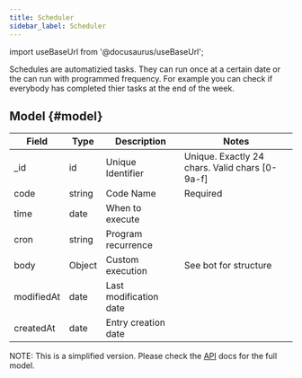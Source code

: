```yaml
---
title: Scheduler
sidebar_label: Scheduler
---
```

import useBaseUrl from '@docusaurus/useBaseUrl';

Schedules are automatizied tasks.
They can run once at a certain date or the can run with programmed frequency.
For example you can check if everybody has completed thier tasks at the end of the week.

## Model {#model}

| Field | Type | Description | Notes |
| ----  | ---- | ----------- | ----  |
| _id   | id   | Unique Identifier   | Unique. Exactly 24 chars. Valid chars [0-9a-f] |
| code  | string | Code Name | Required
| time | date | When to execute |
| cron | string | Program recurrence
| body | Object | Custom execution | See bot for structure
| modifiedAt | date | Last modification date
| createdAt | date | Entry creation date
NOTE: This is a simplified version. Please check the [API](https://www.cotalker.com/swagger/core/?key=woubtjf4olr0t4zgutuwn6scbcm6hd3qh1cgl5obmohpbm3mfublnwcvv67lodgjvd3h86s9ppshtvmf95gepsqh6nizq9liu7f) docs for the full model.
